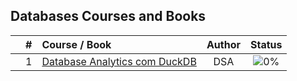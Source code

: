 ## Databases Courses and Books

|     | # | Course / Book | Author | Status |
|:---:|:---:|:---|:---:|:---:|
|  | 1 | [Database Analytics com DuckDB](https://github.com/cintia-shinoda/databases/tree/main/1-DB-Analytics-DuckDB) | DSA | ![0%](https://progress-bar.dev/0) |
